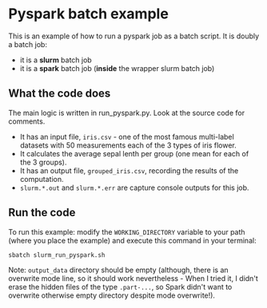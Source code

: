 # Pyspark batch example

This is an example of how to run a pyspark job as a batch script. It is doubly a batch job:  
  - it is a **slurm** batch job
  - it is a **spark** batch job  (**inside** the wrapper slurm batch job)

## What the code does

The main logic is written in run_pyspark.py. Look at the source code for comments.  
  - It has an input file, `iris.csv` - one of the most famous multi-label datasets with 50 measurements each of the 3 types of iris flower.
  - It calculates the average sepal lenth per group (one mean for each of the 3 groups). 
  - It has an output file, `grouped_iris.csv`, recording the results of the computation.  
  - `slurm.*.out` and `slurm.*.err` are capture console outputs for this job. 

## Run the code

To run this example:  modify the `WORKING_DIRECTORY` variable to your path (where you place the example) and execute this command in your terminal: 
```
sbatch slurm_run_pyspark.sh
```

Note: `output_data` directory should be empty (although, there is an overwrite mode line, so it should work nevertheless - When I tried it, I didn't erase the hidden files of the type `.part-...`, so Spark didn't want to overwrite otherwise empty directory despite mode overwrite!). 
